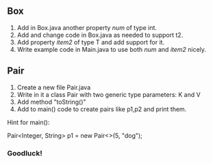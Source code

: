 ## Box
1. Add in Box.java another property *num* of type int.
2. Add and change code in Box.java as needed to support t2.
3. Add property *item2* of type T and add support for it.
4. Write example code in Main.java to use both *num* and *item2* nicely.

## Pair
1. Create a new file Pair.java
2. Write in it a class Pair with two generic type parameters: K and V
3. Add method "toString()"
4. Add to main() code to create pairs like p1,p2 and print them.

Hint for main():

Pair<Integer, String> p1 = new Pair<>(5, "dog");

### Goodluck!
